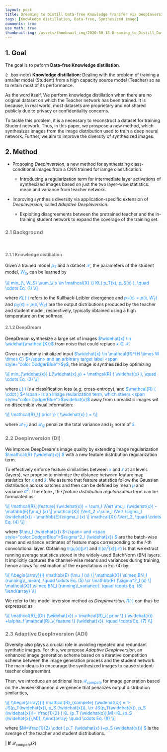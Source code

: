 ```yaml
---
layout: post
title: Dreaming to Distill Data-free Knowledge Transfer via DeepInversion
tags: [Knowledge distillation, Data-free, Synthesized image]
comments: true
use_math: true
thumbnail-img: /assets/thumbnail_img/2020-08-18-Dreaming_to_Distill_Data-free_Knowledge_Transfer_via_DeepInversion/post.png
---
```


## 1. Goal

The goal is to peform **Data-free Knowledge distillation**.

{: .box-note}
**Knowledge distillation:** Dealing with the problem of training a smaller model (Student) from a high capacity source model (Teacher) so as to retain most of its performance.

As the word itself, We perform knowledge distillation when there are no original dataset on which the Teacher network has been trained. It is because, in real world, most datasets are proprietary and not shared publicly due to privacy or confidentiality concerns. 

To tackle this problem, it is a necessary to reconstruct a dataset for training Student network. Thus, in this paper, we prospose a new method, which synthesizes images from the image distribution used to train a deep neural network. Further, we aim to improve the diversity of synthesized images.

## 2. Method

* Proposing *DeepInversion*, a new method for synthesizing class-conditional images from a CNN trained for iamge classification.
	* Introducing a regularization term for intermediate layer activations of synthesized images based on just the two layer-wise statistics: mean and variance from teacher network.


* Improving synthesis diversity via application-specific extension of *DeepInversion*, called *Adaptive DeepInversion*.
	* Exploiting disagreements between the pretrained teacher and the in-training student network to expand the coverage of the training set.


### <span style="color:gray">2.1 Background </span>

<br />

#### <span style="color:gray">2.1.1 Knowledge distillation </span>

Given a trained model <span style="color:DodgerBlue">$p_T$</span> and a dataset <span style="color:DodgerBlue">$\mathcal{X}$</span>, the parameters of the student model, <span style="color:DodgerBlue">$W_S$</span>, can be learned by 


<span style="color:DodgerBlue">
\\[
min_{\, W_S} \sum_\{ x \in \mathcal{X} \} KL( p_T(x), p_S(x) ), \quad \cdots Eq. (1)
\\]
</span>

where <span style="color:DodgerBlue">$KL( \cdot )$</span> refers to the Kullback-Leibler divergence and <span style="color:DodgerBlue">$p_T(x)= p(x, W_T)$</span> and <span style="color:DodgerBlue">$p_S(x)=p(x, W_S)$</span> are the output distributions produced by the teacher and student model, respectively, typically obtained using a high temperature on the softmax.

#### <span style="color:gray">2.1.2 DeepDream </span>

DeepDream synthesize a large set of images <span style="color:DodgerBlue">$\widehat{x} \in \widehat{\mathcal{X}}$</span> from noise that could replace <span style="color:DodgerBlue">$x \in \mathcal{X}$</span>.

Given a randomly initialized input <span style="color:DodgerBlue">$\widehat{x} \in \mathcal{R}^{H \times W \times C} $</span> and an arbitrary target label <span style="color:DodgerBlue">$y$</span>, the image is synthesized by optimizing

<span style="color:DodgerBlue">
\\[
min_{\widehat{x}} L(\widehat{x},y) + \mathcal{R} ( \widehat{x} ), \quad \cdots Eq. (2)
\\]
</span>

where <span style="color:DodgerBlue">$L(\cdot)$</span> is a classification loss (*e.g.* cross-entropy), and <span style="color:DodgerBlue">$\mathcal{R} ( \cdot ) $</span> is an image reularization term, which steers <span style="color:DodgerBlue">$\widehat{x}$</span> away from unrealistic images wit no discernible visual information:

<span style="color:DodgerBlue">
\\[
\mathcal{R}_\{ prior \} ( \\widehat{x} ) = 
\\]
</span>

where <span style="color:DodgerBlue">$\mathcal{R}_{TV}$</span> and <span style="color:DodgerBlue">$\mathcal{R}_{l2}$</span> penalize the total variance and $l_2$ norm of <span style="color:DodgerBlue">$\widehat{x}$</span>.



### <span style="color:gray">2.2 DeepInversion (DI) </span>


We improve DeepDream's image quality by extending image regularization  <span style="color:DodgerBlue">$\mathcal{R} (\widehat{x}) $</span> with a new feature distribution regularization term.

To effectively enforce feature similarities between <span style="color:DodgerBlue">$x$</span> and  <span style="color:DodgerBlue">$\widehat{x}$</span> at all levels (layers), we propose to minimize the distance between feature map statistics for <span style="color:DodgerBlue">$x$</span> and  <span style="color:DodgerBlue">$\widehat{x}$</span>. We assume that feature statistics follow the Gaussian distribution across batches and then can be defined by mean  <span style="color:DodgerBlue">$\mu$</span> and variance  <span style="color:DodgerBlue">$\sigma^2$</span>. Therefore , the *feature distribution regularization* term can be formulated as:

<span style="color:DodgerBlue">
\\[
\mathcal{R}_{feature} (\widehat{x}) = \sum_l \Vert \mu_l (\widehat{x}) - \mathbb{E}(\mu_l (x) \| \mathcal{X}) \Vert_2 +\sum_l \Vert \sigma_l (\widehat{x}) - \mathbb{E}(\sigma_l (x) \| \mathcal{X}) \Vert_2, \quad \cdots Eq. (4)
\\]
</span>


where <span style="color:DodgerBlue">$\mu_l (\widehat{x}) $</span> and <span style="color:DodgerBlue">$\sigma^2_l (\widehat{x}) $</span> are the batch-wise mean and variance estimates of feature maps corresponding to the $l$-th convolutional layer. Obtaining <span style="color:DodgerBlue">$\mathbb{E} ( \mu_l (x) \| \mathcal{X} )$</span> and <span style="color:DodgerBlue">$\mathbb{E} ( \sigma^2_l (x) \| \mathcal{X} )$</span> is that we extract running average statistics stored in the widely-used BatchNorm (BN) layers. It implicitly captures the channel-wise means and variances during training, hence allows for estimation of the expectations in Eq. (4) by:

<span style="color:DodgerBlue">
\\[
\\begin{array}{l}
\mathbb{E} (\mu_l (x) \| \mathcal{X}) \simeq BN_l (running\\_mean), \quad \cdots Eq. (5) \cr
\mathbb{E} (\sigma^2_l (x) \| \mathcal{X}) \simeq BN_l (running\\_variance). \quad \cdots Eq. (6)
\\end{array}
\\]
</span>

We refer to this model inversion method as *DeepInversion*. <span style="color:DodgerBlue">$R(\cdot)$</span> can thus be expressed as 

<span style="color:DodgerBlue">
\\[
\mathcal{R}_{DI} (\widehat{x}) = \mathcal{R}_\{ prior \} ( \widehat{x}) +\alpha_f \mathcal{R}_\{ feature \} (\widehat{x}). \quad \cdots Eq. (7)
\\]
</span>



### <span style="color:gray">2.3 Adaptive DeepInversion (ADI) </span>

Diversity also plays a crucial role in avoiding repeated and redundant synthetic images. For this, we propose *Adaptive DeepInversion*, an enhanced image generation scheme based on a iterative competition scheme between the image generation process and the student network. The main idea is to encourage the synthesized images to cause student-teacher disagreement.

Then, we introduce an additional loss <span style="color:DodgerBlue">$\mathcal{R}_{compete}$</span> for image generation based on the Jensen-Shannon divergenece that penalizes output distribution similarities,


<span style="color:DodgerBlue">
\\[
\\begin{array}{l}
\mathcal{R}_{compete} (\widehat{x}) = 1- JS(p_T(\widehat{x}), p_S (\widehat{x})), \cr
JS(p_T(\widehat{x}), p_S (\widehat{x}))= \frac{1}{2} ( KL (p_T (\widehat{x}),M)+KL (p_S (\widehat{x}),M)), 
\\end{array} \quad \cdots Eq. (8)
\\]
</span>

where <span style="color:DodgerBlue">$M=\frac{1}{2} \cdot ( p_T (\widehat{x} )+p_S (\widehat{x})) $</span> is the average of the teacher and student distributions.


| **If** $\mathcal{R}_{compete} (\widehat{x})$